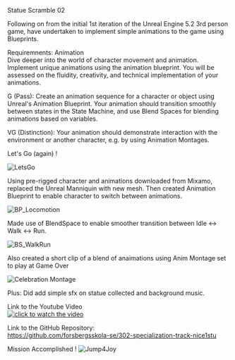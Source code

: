Statue Scramble 02  

Following on from the initial 1st iteration of the Unreal Engine 5.2 3rd person game, have undertaken to implement simple animations to the game using Blueprints.  

Requiremnents: Animation  
Dive deeper into the world of character movement and animation. Implement unique animations using the animation blueprint. You will be assessed on the fluidity, creativity, and technical implementation of your animations.  
  
G (Pass): Create an animation sequence for a character or object using Unreal's Animation Blueprint. Your animation should transition smoothly between states in the State Machine, and use Blend Spaces for blending animations based on variables.  
  
VG (Distinction): Your animation should demonstrate interaction with the environment or another character, e.g. by using Animation Montages.  

Let's Go (again) !  
  
![LetsGo](https://github.com/forsbergsskola-se/302-specialization-track-nice1stu/assets/112468923/5bd56274-5723-4bb9-b0f0-a082af2e09c7)

Using pre-rigged character and animations downloaded from Mixamo, replaced the Unreal Manniquin with new mesh. Then created Animation Blueprint to enable character to switch between animations.  
  
![BP_Locomotion](https://github.com/forsbergsskola-se/302-specialization-track-nice1stu/assets/112468923/32a5a7c6-ca1a-4b96-b34d-9644cfd5c332)  

Made use of BlendSpace to enable smoother transition between Idle <-> Walk <-> Run.  

![BS_WalkRun](https://github.com/forsbergsskola-se/302-specialization-track-nice1stu/assets/112468923/fcb55695-396a-480a-9aaf-0d0c5d26acb3)  

Also created a short clip of a blend of anaimations using Anim Montage set to play at Game Over  

![Celebration Montage](https://github.com/forsbergsskola-se/302-specialization-track-nice1stu/assets/112468923/7eb60ef0-5ada-4847-a828-76fe3d3d2c9e)  

Plus: Did add simple sfx on statue collected and background music.  

Link to the Youtube Video  
[![click to watch the video](https://img.youtube.com/vi/9S8uEFoUkgI/maxresdefault.jpg)](https://youtu.be/9S8uEFoUkgI)  

Link to the GitHub Repository:  
https://github.com/forsbergsskola-se/302-specialization-track-nice1stu  

Mission Accomplished !
![Jump4Joy](https://github.com/forsbergsskola-se/302-specialization-track-nice1stu/assets/112468923/f656ab3b-85b6-4b76-8e86-abfb52e2e076)
